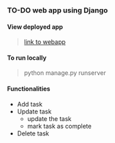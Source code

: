 ### TO-DO web app using Django

#### View deployed app

> [link to webapp](https://mytodo-webapp.herokuapp.com/)

#### To run locally
> python manage.py runserver
#### Functionalities
- Add task
- Update task
    - update the task
    - mark task as complete
 - Delete task
